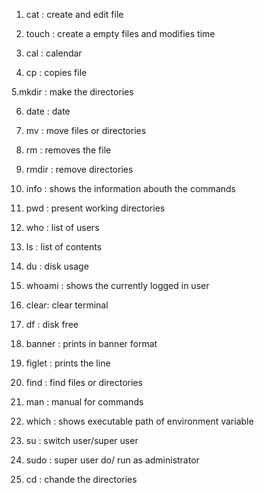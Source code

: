1. cat : create and edit file

2. touch : create a empty files and modifies time

3. cal : calendar

4. cp : copies file

5.mkdir : make the directories

6. date : date

7. mv : move files or directories

8. rm : removes the file

9. rmdir : remove directories

10. info : shows the information abouth the commands

11. pwd : present working directories

12. who : list of users

13. ls : list of contents

14. du : disk usage

15. whoami : shows the currently logged in user

16. clear: clear terminal

17. df : disk free

18. banner : prints in banner format

19. figlet : prints the line

20. find : find files or directories

21. man : manual for commands

22. which : shows executable path of environment variable

23. su : switch user/super user

24. sudo : super user do/ run as administrator

25. cd : chande the directories